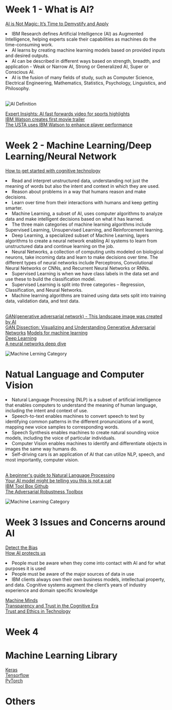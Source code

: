 # Week 1 - What is AI?
[AI is Not Magic: It’s Time to Demystify and Apply](https://www.ibm.com/blogs/think/2019/03/ai-is-not-magic/)

<uo>
<li>IBM Research defines Artificial Intelligence (AI) as Augmented Intelligence, helping experts scale their capabilities as machines do the time-consuming work.</li>
<li>AI learns by creating machine learning models based on provided inputs and desired outputs.</li>
<li>AI can be described in different ways based on strength, breadth, and application - Weak or Narrow AI, Strong or Generalized AI, Super or Conscious AI.</li>
<li>AI is the fusion of many fields of study, such as Computer Science, Electrical Engineering, Mathematics, Statistics, Psychology, Linguistics, and Philosophy.</li>
</uo> <br>

![AI Definition](https://github.com/Blackdog-Programmer/IBM-Applied-AI/blob/master/References/Week1_What_AI/AI_Definition.png)

[Expert Insights: AI fast forwards video for sports highlights](https://www.ibm.com/downloads/cas/XKEPLEJD)\
[IBM Watson creates first movie trailer](https://www.ibm.com/blogs/cloud-archive/2016/08/ibm-watson-creates-first-movie-trailer/)\
[The USTA uses IBM Watson to enhance player performance](https://www.youtube.com/watch?v=CRJm-L-vytU)

# Week 2 - Machine Learning/Deep Learning/Neural Network
[How to get started with cognitive technology](https://www.coursera.org/learn/introduction-to-ai/supplement/jeilU/lesson-summary)

<uo>
  <li>Read and interpret unstructured data, understanding not just the meaning of words but also the intent and context in which they are used.</li>
  <li>Reason about problems in a way that humans reason and make decisions.</li>
  <li>Learn over time from their interactions with humans and keep getting smarter.</li>
</uo>
<uo>
  <li>Machine Learning, a subset of AI, uses computer algorithms to analyze data and make intelligent decisions based on what it has learned.</li>
  <li>The three main categories of machine learning algorithms include Supervised Learning, Unsupervised Learning, and Reinforcement learning.</li>
  <li>Deep Learning, a specialized subset of Machine Learning, layers algorithms to create a neural network enabling AI systems to learn from unstructured data and continue learning on the job.</li>
  <li>Neural Networks, a collection of computing units modeled on biological neurons, take incoming data and learn to make decisions over time. The different types of neural networks include Perceptrons, Convolutional Neural Networks or CNNs, and Recurrent Neural Networks or RNNs.</li>
<uo>
  <li>Supervised Learning is when we have class labels in the data set and use these to build the classification model.</li>
  <li>Supervised Learning is split into three categories – Regression, Classification, and Neural Networks.</li>
  <li>Machine learning algorithms are trained using data sets split into training data, validation data, and test data.</li>
 </uo><br>

[GAN(generative adversarial network)  - This landscape image was created by AI](https://gan-paint-demo.mybluemix.net/?cm_mc_uid=18442949964915524319331&cm_mc_sid_50200000=60398911561414360866&cm_mc_sid_52640000=69930581561414360872)\
[GAN Dissection: Visualizing and Understanding Generative Adversarial Networks](https://gandissect.csail.mit.edu/)
[Models for machine learning](https://developer.ibm.com/articles/cc-models-machine-learning/)\
[Deep Learning](https://www.ibm.com/blogs/think/category/deep-learning/)\
[A neural networks deep dive](https://www.ibm.com/blogs/think/category/deep-learning/)

![Machine Lerning Category](https://github.com/Blackdog-Programmer/IBM-Applied-AI/blob/master/References/Week2_Machine_Learning_DeepLearning_NeuralNetwork/Machine_Learning_Category.png)

# Natual Language and Computer Vision
<uo>
  <li>Natural Language Processing (NLP) is a subset of artificial intelligence that enables computers to understand the meaning of human language, including the intent and context of use.</li>
  <li>Speech-to-text enables machines to convert speech to text by identifying common patterns in the different pronunciations of a word, mapping new voice samples to corresponding words.</li>
  <li>Speech Synthesis enables machines to create natural sounding voice models, including the voice of particular individuals.</li>
  <li>Computer Vision enables machines to identify and differentiate objects in images the same way humans do.</li>
  <li>Self-driving cars is an application of AI that can utilize NLP, speech, and most importantly, computer vision.</li>
 </uo><br>
 
[A beginner's guide to Natural Language Processing](https://developer.ibm.com/articles/a-beginners-guide-to-natural-language-processing/)\
[Your AI model might be telling you this is not a cat](https://art-demo.mybluemix.net/?cm_mc_uid=59963159489715526067556&cm_mc_sid_50200000=57143911561485594784&cm_mc_sid_52640000=48611511561485594790)\
[IBM Tool Box Github](https://github.com/IBM/adversarial-robustness-toolbox)\
[The Adversarial Robustness Toolbox](https://www.ibm.com/blogs/research/2018/08/art-v030-backdoor/?_ga=2.208477968.361234973.1575350840-536090355.1575350840)

![Machine Learning Category](https://github.com/Blackdog-Programmer/IBM-Applied-AI/blob/master/References/Week2_Machine_Learning_DeepLearning_NeuralNetwork/Machine_Learning_Category.png)

# Week 3 Issues and Concerns around AI
[Detect the Bias](http://biasreduction.mybluemix.net/)\
[How AI protects us](https://www.bbc.com/future/article/20170914-spotting-cancer-stopping-shootings-how-ai-protects-us)

<uo>
  <li>People must be aware when they come into contact with AI and for what purposes it is used</li>
  <li>People must be aware of the major sources of data in use</li>
  <li>IBM clients always own their own business models, intellectual property, and data. Cognitive systems augment the client’s years of industry experience and domain specific knowledge</li>
</uo>

[Machine Minds](https://www.bbc.com/future/machine-minds)\
[Transparency and Trust in the Cognitive Era](https://www.ibm.com/blogs/think/2017/01/ibm-cognitive-principles/)\
[Trust and Ethics in Technology](https://www.ibm.com/events/think/watch/playlist/472902/replay/120170353/)


# Week 4

# Machine Learning Library
[Keras](https://keras.io/)\
[Tensorflow](https://www.tensorflow.org/)\
[PyTorch](https://pytorch.org/)

# Others
